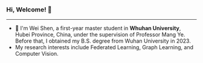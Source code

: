 ### Hi, Welcome! 👋
***
- 🏫 I'm Wei Shen, a first-year master student in **Whuhan University**, Hubei Province, China, under the supervision of Professor Mang Ye. Before that, I obtained my B.S. degree from Wuhan University in 2023.
- My research interests include Federated Learning, Graph Learning, and Computer Vision.
